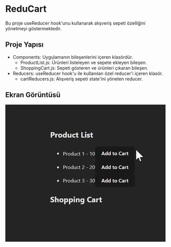 <h1> ReduCart</h1>

Bu proje useReducer hook'unu kullanarak alışveriş sepeti özelliğini yönetmeyi göstermektedir.

<h2> Proje Yapısı </h2>

<ul>
<li>Components: Uygulamanın bileşenlerini içeren klasördür.
<ul>
<li>ProductList.js: Ürünleri listeleyen ve sepete ekleyen bileşen.</li>
<li>ShoppingCart.js: Sepeti gösteren ve ürünleri çıkaran bileşen.</li>
</ul>
</li>

<li>Reducers: useReducer hook'u ile kullanılan özel reducer'ı içeren klasör.
<ul>
<li>cartReducers.js:  Alışveriş sepeti state'ini yöneten reducer.</li>
</ul>
</li>

</ul>

<h2>Ekran Görüntüsü</h2>

![](./src/reducart.gif)
